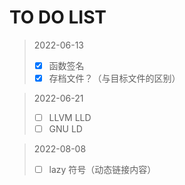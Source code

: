 # TO DO LIST

> 2022-06-13
> - [x] 函数签名
> - [x] 存档文件？（与目标文件的区别）

> 2022-06-21
> - [ ] LLVM LLD
> - [ ] GNU LD

> 2022-08-08
> - [ ] lazy 符号（动态链接内容）
